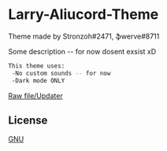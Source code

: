 # Larry-Aliucord-Theme
Theme made by Stronzoh#2471, ֆwerve#8711

Some description -- for now dosent exsist xD
```bash
This theme uses:
 -No custom sounds -- for now
 -Dark mode ONLY
```
[Raw file/Updater](https://raw.githubusercontent.com/Swerve8711/Larry-Aliucord-Theme/main/Larry.json) 

## License
[GNU](https://github.com/Swerve8711/Larry-Aliucord-Theme/LICENSE)
